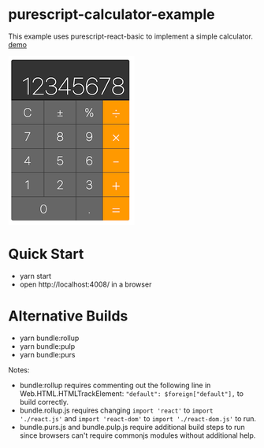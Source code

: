 # purescript-calculator-example

This example uses purescript-react-basic to implement a simple calculator. [demo](https://kevinbarabash.github.io/purescript-calculator-example/)

![calculator](calculator.png)

# Quick Start

- yarn start
- open http://localhost:4008/ in a browser

# Alternative Builds

- yarn bundle:rollup
- yarn bundle:pulp
- yarn bundle:purs

Notes: 
- bundle:rollup requires commenting out the following line in
  Web.HTML.HTMLTrackElement: `"default": $foreign["default"],` to build correctly.
- bundle.rollup.js requires changing `import 'react'` to `import './react.js'` and
  `import 'react-dom'` to `import './react-dom.js'` to run.
- bundle.purs.js and bundle.pulp.js require additional build steps to run since
  browsers can't require commonjs modules without additional help.
